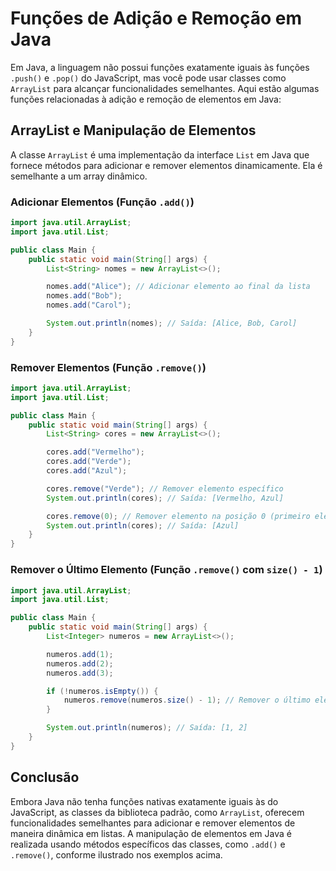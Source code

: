 # Funções de Adição e Remoção em Java

Em Java, a linguagem não possui funções exatamente iguais às funções `.push()` e `.pop()` do JavaScript, mas você pode usar classes como `ArrayList` para alcançar funcionalidades semelhantes. Aqui estão algumas funções relacionadas à adição e remoção de elementos em Java:

## ArrayList e Manipulação de Elementos

A classe `ArrayList` é uma implementação da interface `List` em Java que fornece métodos para adicionar e remover elementos dinamicamente. Ela é semelhante a um array dinâmico.

### Adicionar Elementos (Função `.add()`)

```java
import java.util.ArrayList;
import java.util.List;

public class Main {
    public static void main(String[] args) {
        List<String> nomes = new ArrayList<>();

        nomes.add("Alice"); // Adicionar elemento ao final da lista
        nomes.add("Bob");
        nomes.add("Carol");

        System.out.println(nomes); // Saída: [Alice, Bob, Carol]
    }
}
```

### Remover Elementos (Função `.remove()`)

```java
import java.util.ArrayList;
import java.util.List;

public class Main {
    public static void main(String[] args) {
        List<String> cores = new ArrayList<>();

        cores.add("Vermelho");
        cores.add("Verde");
        cores.add("Azul");

        cores.remove("Verde"); // Remover elemento específico
        System.out.println(cores); // Saída: [Vermelho, Azul]

        cores.remove(0); // Remover elemento na posição 0 (primeiro elemento)
        System.out.println(cores); // Saída: [Azul]
    }
}
```

### Remover o Último Elemento (Função `.remove()` com `size() - 1`)

```java
import java.util.ArrayList;
import java.util.List;

public class Main {
    public static void main(String[] args) {
        List<Integer> numeros = new ArrayList<>();

        numeros.add(1);
        numeros.add(2);
        numeros.add(3);

        if (!numeros.isEmpty()) {
            numeros.remove(numeros.size() - 1); // Remover o último elemento
        }

        System.out.println(numeros); // Saída: [1, 2]
    }
}
```

## Conclusão

Embora Java não tenha funções nativas exatamente iguais às do JavaScript, as classes da biblioteca padrão, como `ArrayList`, oferecem funcionalidades semelhantes para adicionar e remover elementos de maneira dinâmica em listas. A manipulação de elementos em Java é realizada usando métodos específicos das classes, como `.add()` e `.remove()`, conforme ilustrado nos exemplos acima.